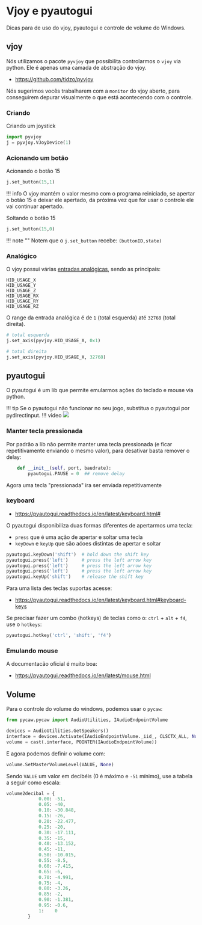 # Vjoy e pyautogui

Dicas para de uso do vjoy, pyautogui e controle de volume do Windows.

## vjoy

Nós utilizamos o pacote `pyvjoy` que possibilita controlarmos o `vjoy` via python. Ele é apenas uma camada de abstração do vjoy.

- https://github.com/tidzo/pyvjoy

Nós sugerimos vocês trabalharem com a `monitor` do vjoy aberto, para conseguirem depurar visualmente o que está acontecendo com o controle.

### Criando 

Criando um joystick

``` py
import pyvjoy
j = pyvjoy.VJoyDevice(1)
```

### Acionando um botão

Acionando o botão 15

``` py
j.set_button(15,1)
```

!!! info
    O vjoy mantém o valor mesmo com o programa reiniciado, se apertar o botão 15 e deixar ele apertado, da próxima vez que for usar o controle ele vai continuar apertado.

Soltando o botão 15

``` py
j.set_button(15,0)
```

!!! note ""
    Notem que o `j.set_button` recebe: `(buttonID,state)`

### Analógico

O vjoy possui várias [entradas analógicas](https://github.com/shauleiz/vJoy/blob/8111294ef89b25d35fa2617a62ce96d23275ab16/inc/public.h#L238), sendo as principais:

```
HID_USAGE_X
HID_USAGE_Y
HID_USAGE_Z
HID_USAGE_RX
HID_USAGE_RY
HID_USAGE_RZ
```

O range da entrada analógica é de `1` (total esquerda) até `32768` (total direita). 

```py
# total esquerda
j.set_axis(pyvjoy.HID_USAGE_X, 0x1)

# total direita
j.set_axis(pyvjoy.HID_USAGE_X, 32768)
```

## pyautogui

O pyautogui é um lib que permite emularmos ações do teclado e mouse via python.

!!! tip
    Se o pyautogui não funcionar no seu jogo, substitua o pyautogui por pydirectinput.
    !!! video
           ![](https://www.youtube.com/watch?v=LFDGgFRqVIs)

### Manter tecla pressionada

Por padrão a lib não permite manter uma tecla pressionada (e ficar repetitivamente enviando o mesmo valor), para desativar basta remover o delay:

```py
    def __init__(self, port, baudrate):
        pyautogui.PAUSE = 0  ## remove delay
```

Agora uma tecla "pressionada" ira ser enviada repetitivamente

### keyboard

- https://pyautogui.readthedocs.io/en/latest/keyboard.html#

O pyautogui disponibiliza duas formas diferentes de apertarmos uma tecla: 

- `press` que é uma ação de apertar e soltar uma tecla
- `keyDown` e `keyUp` que são aćoes distintas de apertar e soltar

```py
pyautogui.keyDown('shift')  # hold down the shift key
pyautogui.press('left')     # press the left arrow key
pyautogui.press('left')     # press the left arrow key
pyautogui.press('left')     # press the left arrow key
pyautogui.keyUp('shift')    # release the shift key
```

Para uma lista des teclas suportas acesse:

- https://pyautogui.readthedocs.io/en/latest/keyboard.html#keyboard-keys

Se precisar fazer um combo (hotkeys) de teclas como o: `ctrl` + `alt` + `f4`, use o `hotkeys`:

```py
pyautogui.hotkey('ctrl', 'shift', 'f4')
```

### Emulando mouse

A documentacão oficial é muito boa:

- https://pyautogui.readthedocs.io/en/latest/mouse.html

## Volume 

Para o controle do volume do windows, podemos usar o `pycaw`:

```py
from pycaw.pycaw import AudioUtilities, IAudioEndpointVolume

devices = AudioUtilities.GetSpeakers()
interface = devices.Activate(IAudioEndpointVolume._iid_, CLSCTX_ALL, None)
volume = cast(.interface, POINTER(IAudioEndpointVolume))
```

E agora podemos definir o volume com:

```py
volume.SetMasterVolumeLevel(VALUE, None)
```

Sendo `VALUE` um valor em decibéis (0 é máximo e `-51` mínimo), use a tabela a seguir como escala:

```py
volume2decibal = {
            0.00: -51,
            0.05: -40,
            0.10: -30.848,
            0.15: -26,
            0.20: -22.477,
            0.25: -20,
            0.30: -17.111,
            0.35: -15,
            0.40: -13.152,
            0.45: -11,
            0.50: -10.015,
            0.55: -8.5,
            0.60: -7.415,
            0.65: -6,
            0.70: -4.991,
            0.75: -4,
            0.80: -3.26,
            0.85: -2,
            0.90: -1.381,
            0.95: -0.6,
            1:    0
        }
```
